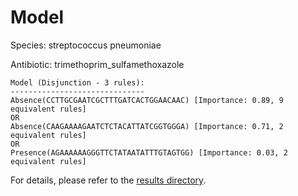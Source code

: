 
# Model

Species: streptococcus pneumoniae

Antibiotic: trimethoprim_sulfamethoxazole

```
Model (Disjunction - 3 rules):
------------------------------
Absence(CCTTGCGAATCGCTTTGATCACTGGAACAAC) [Importance: 0.89, 9 equivalent rules]
OR
Absence(CAAGAAAAGAATCTCTACATTATCGGTGGGA) [Importance: 0.71, 2 equivalent rules]
OR
Presence(AGAAAAAAGGGTTCTATAATATTTGTAGTGG) [Importance: 0.03, 2 equivalent rules]

```

For details, please refer to the [results directory](../../../../../results/scm_b/streptococcus+pneumoniae/trimethoprim_sulfamethoxazole/repeat_2/).

